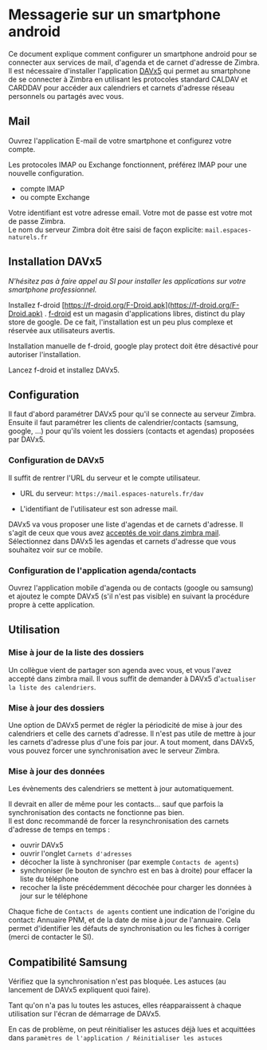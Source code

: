# Messagerie sur un smartphone android

Ce document explique comment configurer un smartphone android pour se connecter aux services de mail, d'agenda et de carnet d'adresse de Zimbra.  
Il est nécessaire d'installer l'application [DAVx5](#installation-davx5) qui permet au smartphone de se connecter à Zimbra en utilisant les protocoles standard CALDAV et CARDDAV pour accéder aux calendriers et carnets d'adresse réseau personnels ou partagés avec vous.

## Mail

Ouvrez l'application E-mail de votre smartphone et configurez votre compte.

Les protocoles IMAP ou Exchange fonctionnent, préférez IMAP pour une nouvelle configuration.

- compte IMAP
- ou compte Exchange

Votre identifiant est votre adresse email. Votre mot de passe est votre mot de passe Zimbra.  
Le nom du serveur Zimbra doit être saisi de façon explicite: `mail.espaces-naturels.fr`

## Installation DAVx5

_N'hésitez pas à faire appel au SI pour installer les applications sur votre smartphone professionnel._

Installez f-droid [https://f-droid.org/F-Droid.apk](https://f-droid.org/F-Droid.apk) . [f-droid](https://f-droid.org) est un magasin d'applications libres, distinct du play store de google. De ce fait, l'installation est un peu plus complexe et réservée aux utilisateurs avertis.

Installation manuelle de f-droid, google play protect doit être désactivé pour autoriser l'installation.

Lancez f-droid et installez DAVx5.

## Configuration

Il faut d'abord paramétrer DAVx5 pour qu'il se connecte au serveur Zimbra. Ensuite il faut paramétrer les clients de calendrier/contacts (samsung, google, ...) pour qu'ils voient les dossiers (contacts et agendas) proposées par DAVx5.

### Configuration de DAVx5

Il suffit de rentrer l'URL du serveur et le compte utilisateur.

- URL du serveur: `https://mail.espaces-naturels.fr/dav`

- L'identifiant de l'utilisateur est son adresse mail.

DAVx5 va vous proposer une liste d'agendas et de carnets d'adresse. Il s'agit de ceux que vous avez [acceptés de voir dans zimbra mail](../Zimbra.md#accéder-à-un-agenda-un-carnet-dadresses-ou-une-boîte-mail-partagés-avec-moi).
Sélectionnez dans DAVx5 les agendas et carnets d'adresse que vous souhaitez voir sur ce mobile.

### Configuration de l'application agenda/contacts

Ouvrez l'application mobile d'agenda ou de contacts (google ou samsung) et ajoutez le compte DAVx5 (s'il n'est pas visible) en suivant la procédure propre à cette application.

## Utilisation

### Mise à jour de la liste des dossiers

Un collègue vient de partager son agenda avec vous, et vous l'avez accepté dans zimbra mail. Il vous suffit de demander à DAVx5 d'`actualiser la liste des calendriers`.

### Mise à jour des dossiers

Une option de DAVx5 permet de régler la périodicité de mise à jour des calendriers et celle des carnets d'adresse. Il n'est pas utile de mettre à jour les carnets d'adresse plus d'une fois par jour. A tout moment, dans DAVx5, vous pouvez forcer une synchronisation avec le serveur Zimbra.

### Mise à jour des données

Les évènements des calendriers se mettent à jour automatiquement.

Il devrait en aller de même pour les contacts... sauf que parfois la synchronisation des contacts ne fonctionne pas bien.  
Il est donc recommandé de forcer la resynchronisation des carnets d'adresse de temps en temps :

- ouvrir DAVx5
- ouvrir l'onglet `Carnets d'adresses`
- décocher la liste à synchroniser (par exemple `Contacts de agents`)
- synchroniser (le bouton de synchro est en bas à droite) pour effacer la liste du téléphone
- recocher la liste précédemment décochée pour charger les données à jour sur le téléphone

Chaque fiche de `Contacts de agents` contient une indication de l'origine du contact: Annuaire PNM, et de la date de mise à jour de l'annuaire. Cela permet d'identifier les défauts de synchronisation ou les fiches à corriger (merci de contacter le SI).

## Compatibilité Samsung

Vérifiez que la synchronisation n'est pas bloquée. Les astuces (au lancement de DAVx5 expliquent quoi faire).

Tant qu'on n'a pas lu toutes les astuces, elles réapparaissent à chaque utilisation sur l'écran de démarrage de DAVx5.

En cas de problème, on peut réinitialiser les astuces déjà lues et acquittées dans `paramètres de l'application / Réinitialiser les astuces`
